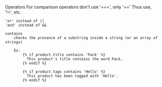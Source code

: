 Operators
	For comparison operators don't use '===', only '=='
		Thus use, '!=', etc.

	'or' instead of ||
	'and' instead of &&

	contains
		checks the presence of a substring inside a string (or an array of strings)

		Ex:
			{% if product.title contains 'Pack' %}
			  This product's title contains the word Pack.
			{% endif %}

			{% if product.tags contains 'Hello' %}
			  This product has been tagged with 'Hello'.
			{% endif %}

